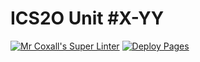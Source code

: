 # ICS2O Unit #X-YY
[![Mr Coxall's Super Linter](https://github.com/ICD2O-Digital-Tech-JackT/Unit4-03-PHP-Movie/workflows/Mr%20Coxall's%20Super%20Linter/badge.svg)](https://github.com/ICD2O-Digital-Tech-JackT/Unit4-03-PHP-Movie/actions)
[![Deploy Pages](https://github.com/ICD2O-Digital-Tech-JackT/Unit4-03-PHP-Movie/workflows/Deploy%20Pages/badge.svg)](https://github.com/ICD2O-Digital-Tech-JackT/Unit4-03-PHP-Movie/actions)
